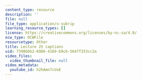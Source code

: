 ```yaml
---
content_type: resource
description: ''
file: null
file_type: application/x-subrip
learning_resource_types: []
license: https://creativecommons.org/licenses/by-nc-sa/4.0/
ocw_type: OCWFile
resourcetype: Other
title: Lecture 25 captions
uid: 7398bbb2-6986-4169-b9cb-5647f153cc2a
video_files:
  video_thumbnail_file: null
video_metadata:
  youtube_id: h2hAmn7cUxE
---
```

